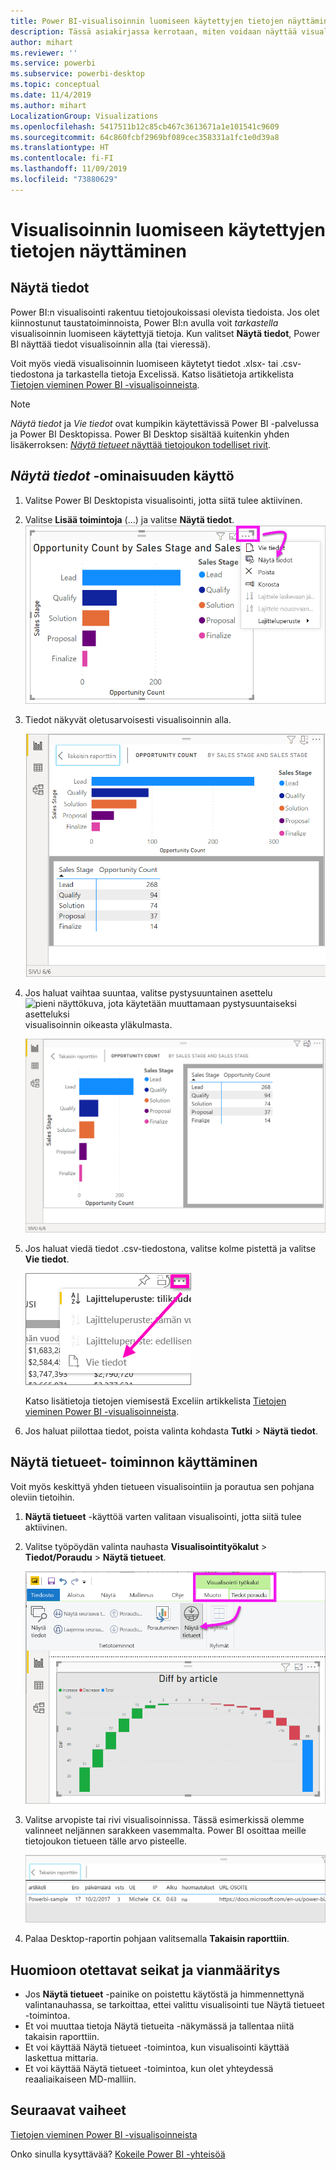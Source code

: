 ```yaml
---
title: Power BI-visualisoinnin luomiseen käytettyjen tietojen näyttäminen
description: Tässä asiakirjassa kerrotaan, miten voidaan näyttää visualisoinnin luomiseen käytetyt tiedot Power BI:ssä ja miten kyseiset tiedot viedään .csv-tiedostoon.
author: mihart
ms.reviewer: ''
ms.service: powerbi
ms.subservice: powerbi-desktop
ms.topic: conceptual
ms.date: 11/4/2019
ms.author: mihart
LocalizationGroup: Visualizations
ms.openlocfilehash: 5417511b12c85cb467c3613671a1e101541c9609
ms.sourcegitcommit: 64c860fcbf2969bf089cec358331a1fc1e0d39a8
ms.translationtype: HT
ms.contentlocale: fi-FI
ms.lasthandoff: 11/09/2019
ms.locfileid: "73880629"
---
```

# <a name="show-the-data-that-was-used-to-create-the-visualization"></a>Visualisoinnin luomiseen käytettyjen tietojen näyttäminen
## <a name="show-data"></a>Näytä tiedot
Power BI:n visualisointi rakentuu tietojoukoissasi olevista tiedoista. Jos olet kiinnostunut taustatoiminnoista, Power BI:n avulla voit *tarkastella* visualisoinnin luomiseen käytettyjä tietoja. Kun valitset **Näytä tiedot**, Power BI näyttää tiedot visualisoinnin alla (tai vieressä).

Voit myös viedä visualisoinnin luomiseen käytetyt tiedot .xlsx- tai .csv-tiedostona ja tarkastella tietoja Excelissä. Katso lisätietoja artikkelista [Tietojen vieminen Power BI -visualisoinneista](power-bi-visualization-export-data.md).

> [!NOTE]
> *Näytä tiedot* ja *Vie tiedot* ovat kumpikin käytettävissä Power BI -palvelussa ja Power BI Desktopissa. Power BI Desktop sisältää kuitenkin yhden lisäkerroksen: [*Näytä tietueet* näyttää tietojoukon todelliset rivit](../desktop-see-data-see-records.md).
> 
> 

## <a name="using-show-data"></a>*Näytä tiedot* -ominaisuuden käyttö 
1. Valitse Power BI Desktopista visualisointi, jotta siitä tulee aktiivinen.

2. Valitse **Lisää toimintoja** (...) ja valitse **Näytä tiedot**. 
    ![Näytä tiedot -näyttöasetus](media/service-reports-show-data/power-bi-more-action.png)


3. Tiedot näkyvät oletusarvoisesti visualisoinnin alla.
   
   ![visualisointi ja tietojen pystysuuntainen näyttö](media/service-reports-show-data/power-bi-show-data-below.png)

4. Jos haluat vaihtaa suuntaa, valitse pystysuuntainen asettelu ![pieni näyttökuva, jota käytetään muuttamaan pystysuuntaiseksi asetteluksi](media/service-reports-show-data/power-bi-vertical-icon-new.png) visualisoinnin oikeasta yläkulmasta.
   
   ![visualisointi ja tietojen vaakasuuntainen näyttö](media/service-reports-show-data/power-bi-show-data-side.png)
5. Jos haluat viedä tiedot .csv-tiedostona, valitse kolme pistettä ja valitse **Vie tiedot**.
   
    ![valitse Vie tiedot](media/service-reports-show-data/power-bi-export-data-new.png)
   
    Katso lisätietoja tietojen viemisestä Exceliin artikkelista [Tietojen vieminen Power BI -visualisoinneista](power-bi-visualization-export-data.md).
6. Jos haluat piilottaa tiedot, poista valinta kohdasta **Tutki** > **Näytä tiedot**.

## <a name="using-show-records"></a>Näytä tietueet- toiminnon käyttäminen
Voit myös keskittyä yhden tietueen visualisointiin ja porautua sen pohjana oleviin tietoihin. 

1. **Näytä tietueet** -käyttöä varten valitaan visualisointi, jotta siitä tulee aktiivinen. 

2. Valitse työpöydän valinta nauhasta **Visualisointityökalut** > **Tiedot/Poraudu** > **Näytä tietueet**. 

    ![Näyttökuva, jossa Näytä tietueet valittuna.](media/service-reports-show-data/power-bi-see-record.png)

3. Valitse arvopiste tai rivi visualisoinnissa. Tässä esimerkissä olemme valinneet neljännen sarakkeen vasemmalta. Power BI osoittaa meille tietojoukon tietueen tälle arvo pisteelle.

    ![Näyttökuva yhdestä tietueesta tietojoukossa.](media/service-reports-show-data/power-bi-row.png)

4. Palaa Desktop-raportin pohjaan valitsemalla **Takaisin raporttiin**. 

## <a name="considerations-and-troubleshooting"></a>Huomioon otettavat seikat ja vianmääritys

- Jos **Näytä tietueet** -painike on poistettu käytöstä ja himmennettynä valintanauhassa, se tarkoittaa, ettei valittu visualisointi tue Näytä tietueet -toimintoa.
- Et voi muuttaa tietoja Näytä tietueita -näkymässä ja tallentaa niitä takaisin raporttiin.
- Et voi käyttää Näytä tietueet -toimintoa, kun visualisointi käyttää laskettua mittaria.
- Et voi käyttää Näytä tietueet -toimintoa, kun olet yhteydessä reaaliaikaiseen MD-malliin.  

## <a name="next-steps"></a>Seuraavat vaiheet
[Tietojen vieminen Power BI -visualisoinneista](power-bi-visualization-export-data.md)    

Onko sinulla kysyttävää? [Kokeile Power BI -yhteisöä](https://community.powerbi.com/)

